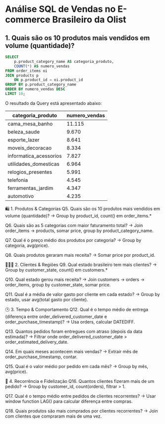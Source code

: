 # Análise SQL de Vendas no E-commerce Brasileiro da Olist

## 1. Quais são os 10 produtos mais vendidos em volume (quantidade)?

```sql
SELECT 
    p.product_category_name AS categoria_produto,
    COUNT(*) AS numero_vendas
FROM order_items oi
JOIN products p
    ON p.product_id = oi.product_id
GROUP BY p.product_category_name
ORDER BY numero_vendas DESC
LIMIT 10;
```
O resultado da Query está apresentado abaixo:

| categoria_produto         | numero_vendas |
|---------------------------|---------------|
| cama_mesa_banho           | 11.115        |
| beleza_saude              | 9.670         |
| esporte_lazer             | 8.641         |
| moveis_decoracao          | 8.334         |
| informatica_acessorios    | 7.827         |
| utilidades_domesticas     | 6.964         |
| relogios_presentes        | 5.991         |
| telefonia                 | 4.545         |
| ferramentas_jardim        | 4.347         |
| automotivo                | 4.235         |



🛍️ 1. Produtos & Categorias
Q5. Quais são os 10 produtos mais vendidos em volume (quantidade)?
→ Group by product_id, count() em order_items.*

Q6. Quais são as 5 categorias com maior faturamento total?
→ Join order_items → products, somar price, group by product_category_name.

Q7. Qual é o preço médio dos produtos por categoria?
→ Group by categoria, avg(price).

Q8. Quais produtos geraram mais receita?
→ Somar price por product_id.

🧑‍🤝‍🧑 2. Clientes & Regiões
Q9. Qual estado brasileiro tem mais clientes?
→ Group by customer_state, count() em customers.*

Q10. Qual estado gerou mais receita?
→ Join customers → orders → order_items, group by customer_state, somar price.

Q11. Qual é a média de valor gasto por cliente em cada estado?
→ Group by estado, usar avg(total gasto por cliente).

🕒 3. Tempo & Comportamento
Q12. Qual é o tempo médio de entrega (diferença entre order_delivered_customer_date e order_purchase_timestamp)?
→ Usa orders, calcular DATEDIFF.

Q13. Quantos pedidos foram entregues com atraso (depois da data estimada)?
→ Filtrar onde order_delivered_customer_date > order_estimated_delivery_date.

Q14. Em quais meses acontecem mais vendas?
→ Extrair mês de order_purchase_timestamp, contar.

Q15. Qual é o valor médio por pedido em cada mês?
→ Group by mês, avg(price).

🔄 4. Recorrência e Fidelização
Q16. Quantos clientes fizeram mais de um pedido?
→ Group by customer_id, count(orders), filtrar > 1.

Q17. Qual é o tempo médio entre pedidos de clientes recorrentes?
→ Usar window function LAG() para calcular diferença entre compras.

Q18. Quais produtos são mais comprados por clientes recorrentes?
→ Join com clientes que compraram mais de uma vez.
